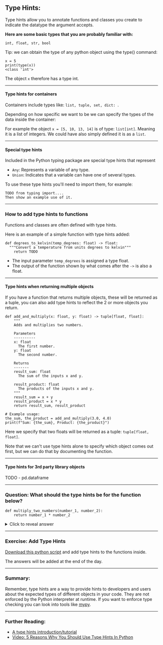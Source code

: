 ## Type Hints:
Type hints allow you to annotate functions and classes you create to indicate the datatype the argument accepts.

**Here are some basic types that you are probably familiar with:**
```
int, float, str, bool
```

Tip: we can obtain the type of any python object using the type() command:
```
x = 5
print(type(x))
<class 'int'>
```
The object `x` therefore has a type int.

---

#### Type hints for containers

Containers include types like: ```list, tuple, set, dict: ```.

Depending on how specific we want to be we can specify the types of the data inside the container:

For example the object ```x = [5, 10, 13, 14]``` is of type: ```list[int]```. Meaning it is a list of integers. We could have also simply defined it is as a ```list```.

---

#### Special type hints

Included in the Python typing package are special type hints that represent

- `Any`: Represents a variable of any type.
- `Union`: Indicates that a variable can have one of several types.

To use these type hints you'll need to import them, for example:

```
TODO from typing import....
Then show an example use of it.
```

---

### How to add type hints to functions
Functions and classes are often defined with type hints.

Here is an example of a simple function with type hints added:

```
def degrees_to_kelvin(temp_degrees: float) -> float:
  """Convert a temperature from units degrees to kelvin"""
    return TODO
```

- The input parameter `temp_degrees` is assigned a type float.
- The output of the function shown by what comes after the `->` is also a float.

---

#### Type hints when returning multiple objects

If you have a function that returns multiple objects, these will be returned as a tuple, you can also add type hints to reflect the 2 or more objects you return. 

```
def add_and_multiply(x: float, y: float) -> tuple[float, float]:
    """
    Adds and multiplies two numbers.

    Parameters
    ----------
    x: float 
      The first number.
    y: float
      The second number.

    Returns
    -------
    result_sum: float
      The sum of the inputs x and y. 

    result_product: float
      The products of the inputs x and y. 
    """
    result_sum = x + y
    result_product = x * y
    return result_sum, result_product

# Example usage:
the_sum, the_product = add_and_multiply(3.0, 4.0)
print(f"Sum: {the_sum}, Product: {the_product}")

```

Here we specify that two floats will be returned as a tuple: `tuple[float, float]`. 

Note that we can't use type hints alone to specify which object comes out first, but we can do that by documenting the function. 

---

#### Type hints for 3rd party library objects
TODO - pd.dataframe






---


### Question: What should the type hints be for the function below?

```
def multiply_two_numbers(number_1, number_2):
    return number_1 * number_2
```

<details>
  <summary>Click to reveal answer</summary>
  ```
  def multiply_two_numbers(number_1: float, number_2: float) -> float:
      return number_1 * number_2
  ```

  You may have been tempted to write `int` or `Union[float, int]`. But in this case, by saying we can take a float, we imply we can take an int.

</details>

---


### Exercise: Add Type Hints

[Download this python script](https://raw.githubusercontent.com/RMCrean/practical-python-for-scientists/master/docs/day2/type_hints_exercise/add_type_hints.py) and add type hints to the functions inside. 

The answers will be added at the end of the day. 

---

### Summary:

Remember, type hints are a way to provide hints to developers and users about the expected types of different objects in your code. They are not enforced by the Python interpreter at runtime. If you want to enforce type checking you can look into tools like [mypy](https://mypy-lang.org/). 

---

### Further Reading:

- [A type hints introduction/tutorial](https://dagster.io/blog/python-type-hinting)
- [Video: 5 Reasons Why You Should Use Type Hints In Python](https://www.youtube.com/watch?v=dgBCEB2jVU0)
